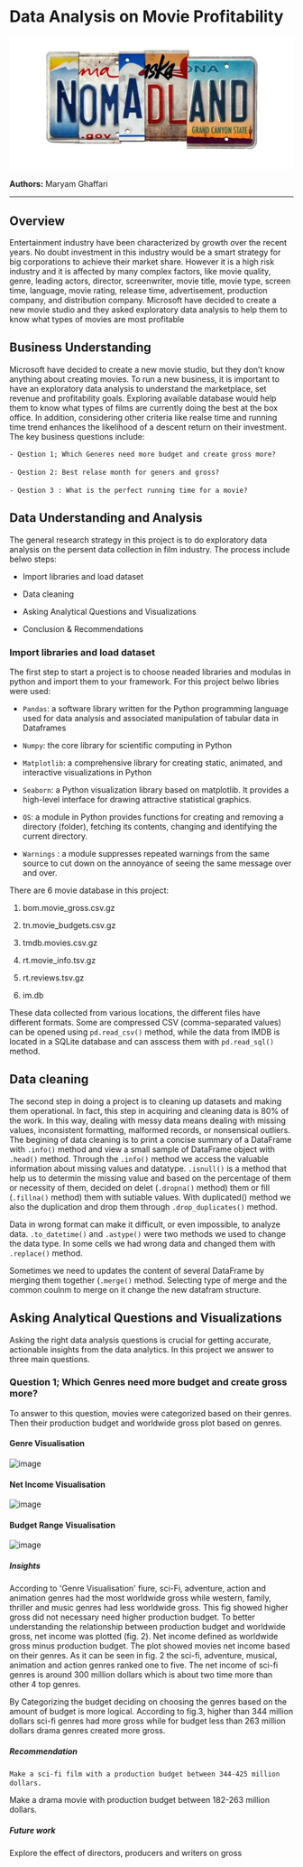 # Data Analysis on Movie Profitability
![image](Image/nomadland.png)



**Authors:** Maryam Ghaffari
***

## Overview

Entertainment industry have been characterized by growth over the recent years. No doubt investment in this industry would be a smart strategy for big corporations to achieve their market share. However it is a high risk industry and it is affected by many complex factors, like movie quality, genre, leading actors, director, screenwriter, movie title, movie type, screen time, language, movie rating, release time, advertisement, production company, and distribution company. Microsoft have decided to create a new movie studio and they asked exploratory data analysis to help them to know what types of movies are most profitable

## Business Understanding

 Microsoft have decided to create a new movie studio, but they don’t know anything about creating movies. To run a new business, it is important to have an exploratory data analysis to understand the marketplace, set revenue and profitability goals. Exploring available database would help them to know what types of films are currently doing the best at the box office. In addition, considering other criteria like realse time and running time trend enhances the likelihood of a descent return on their investment. 
 The key business questions include:
 
    - Qestion 1; Which Generes need more budget and create gross more?
    
    - Qestion 2: Best relase month for geners and gross?
    
    - Qestion 3 : What is the perfect running time for a movie?


## Data Understanding and Analysis

The general research strategy in this project is to do exploratory data analysis on the persent data collection in film industry. The process include belwo steps:

 - Import libraries and load dataset
 
 - Data cleaning
 
 - Asking Analytical Questions and Visualizations
 
 - Conclusion & Recommendations
 
 
### Import libraries and load dataset

The first step to start a project is to choose neaded libraries and modulas in python and import them to your framework. For this project belwo libries were used:

- `Pandas`: a software library written for the Python programming language used for data analysis and associated manipulation of tabular data in Dataframes

- `Numpy`:  the core library for scientific computing in Python

- `Matplotlib`: a comprehensive library for creating static, animated, and interactive visualizations in Python

- `Seaborn`: a Python visualization library based on matplotlib. It provides a high-level interface for drawing attractive statistical graphics. 

- `OS`: a module in Python provides functions for creating and removing a directory (folder), fetching its contents, changing and identifying the current directory.

- `Warnings` :  a module suppresses repeated warnings from the same source to cut down on the annoyance of seeing the same message over and over.

There are 6 movie database in this project: 

1. bom.movie_gross.csv.gz

2. tn.movie_budgets.csv.gz

3. tmdb.movies.csv.gz

4. rt.movie_info.tsv.gz

5. rt.reviews.tsv.gz

6. im.db

These data collected from various locations, the different files have different formats. Some are compressed CSV (comma-separated values) can be opened using  `pd.read_csv()` method, while the data from IMDB is located in a SQLite database and can asscess them with `pd.read_sql()` method. 

## Data cleaning
The second step in doing a project is to cleaning up datasets and making them operational. In fact, this step in acquiring and cleaning data is 80% of the work. In this way, dealing with messy data means dealing with missing values, inconsistent formatting, malformed records, or nonsensical outliers. The begining of data cleaning is to print a concise summary of a DataFrame with `.info()` method and view a small sample of DataFrame object with `.head()` method. Through the `.info()` method we access the valuable information about missing values and datatype. `.isnull()` is a method that help us to determin the missing value and based on the percentage of them or necessity of them, decided on delet (`.dropna()` method) them or fill (`.fillna()` method) them with sutiable values. With duplicated() method we also the duplication and drop them through `.drop_duplicates()` method. 

Data in wrong format can make it difficult, or even impossible, to analyze data. `.to_datetime()` and `.astype()` were two methods we used to change the data type. In some cells we had wrong data and changed them with `.replace()` method. 
 
Sometimes we need to updates the content of several DataFrame by merging them together (`.merge()` method. Selecting type of merge and the common coulnm to merge on it change the new datafram structure.  

## Asking Analytical Questions and Visualizations

Asking the right data analysis questions is crucial for getting accurate, actionable insights from the data analytics. In this project we answer to three main questions.
### Question 1; Which Genres need more budget and create gross more?

To answer to this question, movies were categorized based on their genres. Then their production budget and worldwide gross plot based on genres. 

#### Genre Visualisation

![image](https://user-images.githubusercontent.com/101681195/181111130-16763cb9-341d-429f-b70b-32100bf973af.png)

#### Net Income Visualisation

![image](https://user-images.githubusercontent.com/101681195/181111697-cbe69b07-6dfe-4224-9f25-60f52e3a0e39.png)

#### Budget Range Visualisation

![image](https://user-images.githubusercontent.com/101681195/181116176-ceaa9c19-096b-4c32-8a86-3f86ed17966d.png)

##### Insights
According to 'Genre Visualisation' fiure, sci-Fi, adventure, action and animation genres had the most worldwide gross while western, family, thriller and music genres had less worldwide gross. This fig showed higher gross did not necessary need higher production budget. To better understanding the relationship between production budget and worldwide gross, net income was plotted (fig. 2). Net income defined as worldwide gross minus production budget. The plot showed movies net income based on their genres. As it can be seen in fig. 2 the sci-fi, adventure, musical, animation and action genres ranked one to five. The net income of sci-fi genres is around 300 million dollars which is about two time more than other 4 top genres. 

By Categorizing the budget deciding on choosing the genres based on the amount of budget is more logical. According to fig.3, higher than 344 million dollars sci-fi genres had more gross while for budget less than 263 million dollars drama genres created more gross. 
##### Recommendation
	Make a sci-fi film with a production budget between 344-425 million dollars.
Make a drama movie with production budget between 182-263 million dollars. 

##### Future work
 Explore the effect of directors, producers and writers on gross




